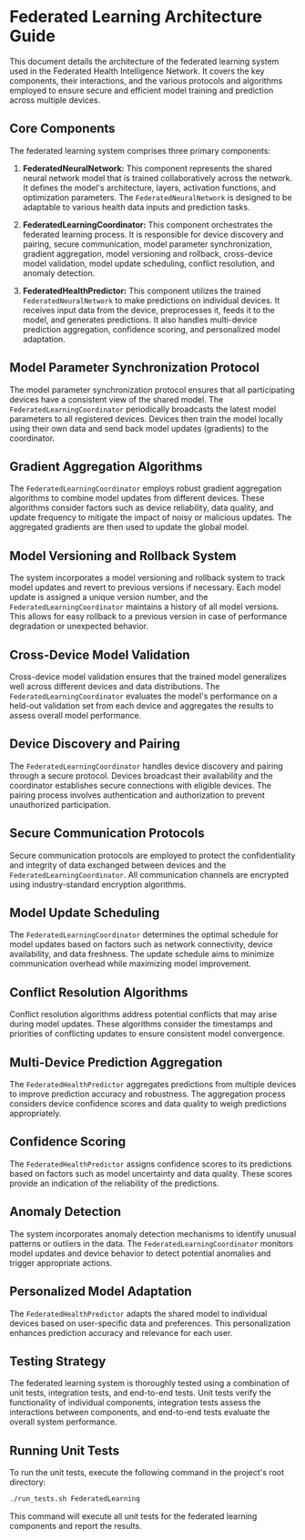 # Federated Learning Architecture Guide

This document details the architecture of the federated learning system used in the Federated Health Intelligence Network.  It covers the key components, their interactions, and the various protocols and algorithms employed to ensure secure and efficient model training and prediction across multiple devices.

## Core Components

The federated learning system comprises three primary components:

1.  **FederatedNeuralNetwork:** This component represents the shared neural network model that is trained collaboratively across the network.  It defines the model's architecture, layers, activation functions, and optimization parameters.  The `FederatedNeuralNetwork` is designed to be adaptable to various health data inputs and prediction tasks.

2.  **FederatedLearningCoordinator:** This component orchestrates the federated learning process.  It is responsible for device discovery and pairing, secure communication, model parameter synchronization, gradient aggregation, model versioning and rollback, cross-device model validation, model update scheduling, conflict resolution, and anomaly detection.

3.  **FederatedHealthPredictor:** This component utilizes the trained `FederatedNeuralNetwork` to make predictions on individual devices.  It receives input data from the device, preprocesses it, feeds it to the model, and generates predictions.  It also handles multi-device prediction aggregation, confidence scoring, and personalized model adaptation.

## Model Parameter Synchronization Protocol

The model parameter synchronization protocol ensures that all participating devices have a consistent view of the shared model.  The `FederatedLearningCoordinator` periodically broadcasts the latest model parameters to all registered devices.  Devices then train the model locally using their own data and send back model updates (gradients) to the coordinator.

## Gradient Aggregation Algorithms

The `FederatedLearningCoordinator` employs robust gradient aggregation algorithms to combine model updates from different devices.  These algorithms consider factors such as device reliability, data quality, and update frequency to mitigate the impact of noisy or malicious updates.  The aggregated gradients are then used to update the global model.

## Model Versioning and Rollback System

The system incorporates a model versioning and rollback system to track model updates and revert to previous versions if necessary.  Each model update is assigned a unique version number, and the `FederatedLearningCoordinator` maintains a history of all model versions.  This allows for easy rollback to a previous version in case of performance degradation or unexpected behavior.

## Cross-Device Model Validation

Cross-device model validation ensures that the trained model generalizes well across different devices and data distributions.  The `FederatedLearningCoordinator` evaluates the model's performance on a held-out validation set from each device and aggregates the results to assess overall model performance.

## Device Discovery and Pairing

The `FederatedLearningCoordinator` handles device discovery and pairing through a secure protocol.  Devices broadcast their availability and the coordinator establishes secure connections with eligible devices.  The pairing process involves authentication and authorization to prevent unauthorized participation.

## Secure Communication Protocols

Secure communication protocols are employed to protect the confidentiality and integrity of data exchanged between devices and the `FederatedLearningCoordinator`.  All communication channels are encrypted using industry-standard encryption algorithms.

## Model Update Scheduling

The `FederatedLearningCoordinator` determines the optimal schedule for model updates based on factors such as network connectivity, device availability, and data freshness.  The update schedule aims to minimize communication overhead while maximizing model improvement.

## Conflict Resolution Algorithms

Conflict resolution algorithms address potential conflicts that may arise during model updates.  These algorithms consider the timestamps and priorities of conflicting updates to ensure consistent model convergence.

## Multi-Device Prediction Aggregation

The `FederatedHealthPredictor` aggregates predictions from multiple devices to improve prediction accuracy and robustness.  The aggregation process considers device confidence scores and data quality to weigh predictions appropriately.

## Confidence Scoring

The `FederatedHealthPredictor` assigns confidence scores to its predictions based on factors such as model uncertainty and data quality.  These scores provide an indication of the reliability of the predictions.

## Anomaly Detection

The system incorporates anomaly detection mechanisms to identify unusual patterns or outliers in the data.  The `FederatedLearningCoordinator` monitors model updates and device behavior to detect potential anomalies and trigger appropriate actions.

## Personalized Model Adaptation

The `FederatedHealthPredictor` adapts the shared model to individual devices based on user-specific data and preferences.  This personalization enhances prediction accuracy and relevance for each user.

## Testing Strategy

The federated learning system is thoroughly tested using a combination of unit tests, integration tests, and end-to-end tests.  Unit tests verify the functionality of individual components, integration tests assess the interactions between components, and end-to-end tests evaluate the overall system performance.

## Running Unit Tests

To run the unit tests, execute the following command in the project's root directory:

```bash
./run_tests.sh FederatedLearning
```

This command will execute all unit tests for the federated learning components and report the results.